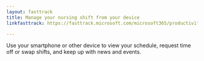 ```yaml
---
layout: fasttrack
title: Manage your nursing shift from your device
linkfasttrack: https://fasttrack.microsoft.com/microsoft365/productivitylibrary/Manage-your-nursing-shift-from-your-device 

---
```

Use your smartphone or other device to view your schedule, request time off or swap shifts, and keep up with news and events.